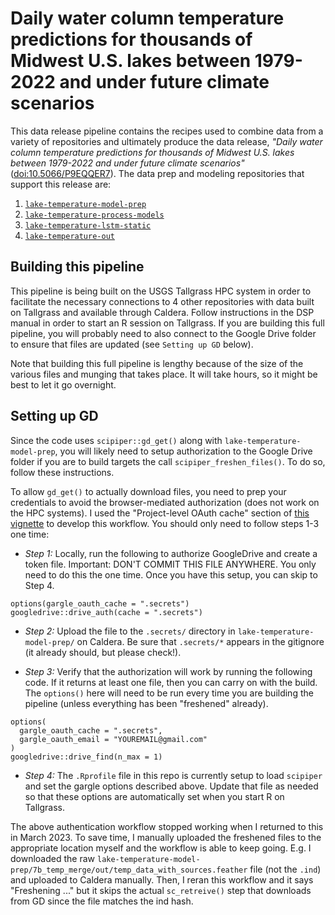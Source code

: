 # Daily water column temperature predictions for thousands of Midwest U.S. lakes between 1979-2022 and under future climate scenarios

This data release pipeline contains the recipes used to combine data from a variety of repositories and ultimately produce the data release, _"Daily water column temperature predictions for thousands of Midwest U.S. lakes between 1979-2022 and under future climate scenarios"_ ([doi:10.5066/P9EQQER7](https://doi.org/10.5066/P9EQQER7)). The data prep and modeling repositories that support this release are:

1. [`lake-temperature-model-prep`](https://github.com/USGS-R/lake-temperature-model-prep)
2. [`lake-temperature-process-models`](https://github.com/USGS-R/lake-temperature-process-models)
3. [`lake-temperature-lstm-static`](https://github.com/USGS-R/lake-temperature-lstm-static)
4. [`lake-temperature-out`](https://github.com/USGS-R/lake-temperature-out)

## Building this pipeline

This pipeline is being built on the USGS Tallgrass HPC system in order to facilitate the necessary connections to 4 other repositories with data built on Tallgrass and available through Caldera. Follow instructions in the DSP manual in order to start an R session on Tallgrass. If you are building this full pipeline, you will probably need to also connect to the Google Drive folder to ensure that files are updated (see `Setting up GD` below).

Note that building this full pipeline is lengthy because of the size of the various files and munging that takes place. It will take hours, so it might be best to let it go overnight. 

## Setting up GD

Since the code uses `scipiper::gd_get()` along with `lake-temperature-model-prep`, you will likely need to setup authorization to the Google Drive folder if you are to build targets the call `scipiper_freshen_files()`. To do so, follow these instructions.

To allow `gd_get()` to actually download files, you need to prep your credentials to avoid the browser-mediated authorization (does not work on the HPC systems). I used the "Project-level OAuth cache" section of [this vignette](https://cran.r-project.org/web/packages/gargle/vignettes/non-interactive-auth.html) to develop this workflow. You should only need to follow steps 1-3 one time:

* *Step 1:* Locally, run the following to authorize GoogleDrive and create a token file. Important: DON'T COMMIT THIS FILE ANYWHERE. You only need to do this the one time. Once you have this setup, you can skip to Step 4.

```
options(gargle_oauth_cache = ".secrets")
googledrive::drive_auth(cache = ".secrets")
```

* *Step 2:* Upload the file to the `.secrets/` directory in `lake-temperature-model-prep/` on Caldera. Be sure that `.secrets/*` appears in the gitignore (it already should, but please check!).

* *Step 3:* Verify that the authorization will work by running the following code. If it returns at least one file, then you can carry on with the build. The `options()` here will need to be run every time you are building the pipeline (unless everything has been "freshened" already).

```
options(
  gargle_oauth_cache = ".secrets",
  gargle_oauth_email = "YOUREMAIL@gmail.com"
)
googledrive::drive_find(n_max = 1)
```

* *Step 4:* The `.Rprofile` file in this repo is currently setup to load `scipiper` and set the gargle options described above. Update that file as needed so that these options are automatically set when you start R on Tallgrass.

The above authentication workflow stopped working when I returned to this in March 2023. To save time, I manually uploaded the freshened files to the appropriate location myself and the workflow is able to keep going. E.g. I downloaded the raw `lake-temperature-model-prep/7b_temp_merge/out/temp_data_with_sources.feather` file (not the `.ind`) and uploaded to Caldera manually. Then, I reran this workflow and it says "Freshening ..." but it skips the actual `sc_retreive()` step that downloads from GD since the file matches the ind hash.

